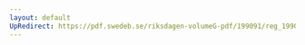 ```yaml
---
layout: default
UpRedirect: https://pdf.swedeb.se/riksdagen-volumeG-pdf/199091/reg_199091_SkU/reg_199091_SkU_0020.pdf
---
```

